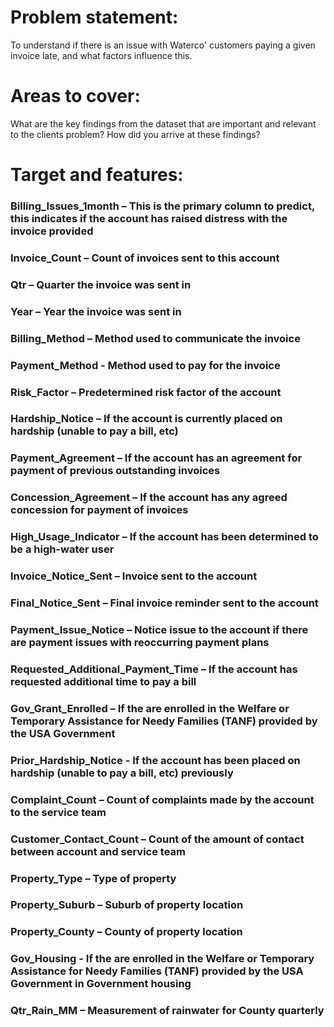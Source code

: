 # Problem statement:
To understand if there is an issue with Waterco' customers paying a given invoice late, and what factors influence this.

# Areas to cover:
What are the key findings from the dataset that are important and relevant to the clients problem?
How did you arrive at these findings?

# Target and features:
### Billing_Issues_1month – This is the primary column to predict, this indicates if the account has raised distress with the invoice provided
### Invoice_Count – Count of invoices sent to this account
### Qtr – Quarter the invoice was sent in 
### Year – Year the invoice was sent in 
### Billing_Method – Method used to communicate the invoice 
### Payment_Method - Method used to pay for the invoice 
### Risk_Factor – Predetermined risk factor of the account 
### Hardship_Notice – If the account is currently placed on hardship (unable to pay a bill, etc) 
### Payment_Agreement – If the account has an agreement for payment of previous outstanding invoices
### Concession_Agreement – If the account has any agreed concession for payment of invoices 
### High_Usage_Indicator – If the account has been determined to be a high-water user
### Invoice_Notice_Sent – Invoice sent to the account 
### Final_Notice_Sent – Final invoice reminder sent to the account
### Payment_Issue_Notice – Notice issue to the account if there are payment issues with reoccurring payment plans
### Requested_Additional_Payment_Time – If the account has requested additional time to pay a bill 
### Gov_Grant_Enrolled – If the are enrolled in the Welfare or Temporary Assistance for Needy Families (TANF) provided by the USA Government
### Prior_Hardship_Notice - If the account has been placed on hardship (unable to pay a bill, etc) previously
### Complaint_Count – Count of complaints made by the account to the service team
### Customer_Contact_Count – Count of the amount of contact between account and service team
### Property_Type – Type of property 
### Property_Suburb – Suburb of property location
### Property_County – County of property location
### Gov_Housing - If the are enrolled in the Welfare or Temporary Assistance for Needy Families (TANF) provided by the USA Government in Government housing 
### Qtr_Rain_MM – Measurement of rainwater for County quarterly 

